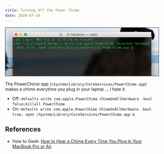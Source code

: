 ```yaml
---
title: Turning Off the Power Chime
date: 2020-07-19
---
```


![](cmdline.png)

The PowerChime app (`/System/Library/CoreServices/PowerChime.app`) makes a chime
everytime you plug in your laptop ... I hate it.

- Off: `defaults write com.apple.PowerChime ChimeOnAllHardware -bool false;killall PowerChime`
- On: `defaults write com.apple.PowerChime ChimeOnAllHardware -bool true; open /System/Library/CoreServices/PowerChime.app &`

## References

- How to Geek: [How to Hear a Chime Every Time You Plug In Your MacBook Pro or Air](https://www.howtogeek.com/274191/how-to-hear-a-chime-every-time-you-plug-in-your-macbook-pro-or-air/)
